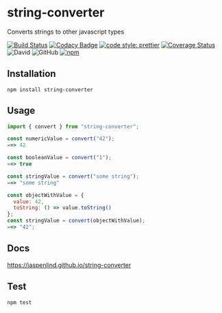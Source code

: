 # string-converter

Converts strings to other javascript types

[![Build Status](https://travis-ci.com/jaspenlind/string-converter.svg?branch=master)](https://travis-ci.com/jaspenlind/string-converter)
[![Codacy Badge](https://api.codacy.com/project/badge/Grade/d53c318f91a54f49822d30d9974c1003)](https://www.codacy.com/manual/jaspenlind/string-converter?utm_source=github.com&utm_medium=referral&utm_content=jaspenlind/string-converter&utm_campaign=Badge_Grade)
[![code style: prettier](https://img.shields.io/badge/code_style-prettier-ff69b4.svg?style=flat-square)](https://github.com/prettier/prettier)
[![Coverage Status](https://coveralls.io/repos/jaspenlind/string-converter/badge.svg?branch=master)](https://coveralls.io/r/jaspenlind/string-converter?branch=master)
![David](https://img.shields.io/david/jaspenlind/string-converter)
![GitHub](https://img.shields.io/github/license/jaspenlind/string-converter)
[![npm](https://img.shields.io/npm/v/string-converter)](https://www.npmjs.com/package/string-converter)

## Installation

```shell
npm install string-converter
```

## Usage

```js
import { convert } from "string-converter";

const numericValue = convert("42");
==> 42

const booleanValue = convert("1");
==> true

const stringValue = convert("some string");
==> "some string"

const objectWithValue = {
  value: 42,
  toString: () => value.toString()
};
const stringValue = convert(objectWithValue);
==> "42";
```

## Docs

<https://jaspenlind.github.io/string-converter>

## Test

```shell
npm test
```

